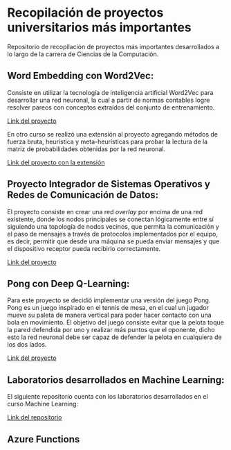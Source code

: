 # Recopilación de proyectos universitarios más importantes
Repositorio de recopilación de proyectos más importantes desarrollados a lo largo de la carrera de Ciencias de la Computación.

## Word Embedding con Word2Vec:

Consiste en utilizar la tecnología de inteligencia artificial Word2Vec para desarrollar una red neuronal, la cual a partir de normas contables logre resolver pareos con conceptos extraídos del conjunto de entrenamiento.

[Link del proyecto](https://colab.research.google.com/drive/1_Zs0lOFndHZOX9gAINYQtLhY4H50auJK?usp=sharing)

En otro curso se realizó una extensión al proyecto agregando métodos de fuerza bruta, heurística y meta-heurísticas para probar la lectura de la matriz de probabilidades obtenidas por la red neuronal.

[Link del proyecto con la extensión](https://github.com/UCR-ECCI-MM/tareas-programadas-mugiwaras/tree/main/Tarea_Programada_2/Entrega%202)

## Proyecto Integrador de Sistemas Operativos y Redes de Comunicación de Datos:

El proyecto consiste en crear una red _overlay_ por encima de una red existente, donde los nodos principales  se conectan lógicamente entre sí siguiendo una topología de nodos vecinos, que permita la comunicación y el paso de mensajes a través de protocolos implementados por el equipo, es decir, permitir que desde una máquina se pueda enviar mensajes y que el dispositivo receptor pueda recibirlo correctamente.

[Link del proyecto](https://git.ucr.ac.cr/anonymous/anonymous)

## Pong con Deep Q-Learning:

Para este proyecto se decidió implementar una versión del juego Pong. Pong es un juego inspirado en el tennis de mesa, en el cual un jugador mueve su paleta de manera vertical para poder hacer contacto con una bola en movimiento. El objetivo del juego consiste evitar que la pelota toque la pared defendida por uno y realizar más puntos que el oponente, dicho esto la red neuronal debe ser capaz de defender la pelota en cualquiera de los dos lados.

[Link del proyecto](https://github.com/mantofer02/CI-0148-2022-S2/tree/main/Proyecto/Version%200.3)

## Laboratorios desarrollados en Machine Learning:

El siguiente repositorio cuenta con los laboratorios desarrollados en el curso Machine Learning:

[Link del repositorio](https://github.com/Roypc86/Laboratorios-Machine-Learning)

## Azure Functions
